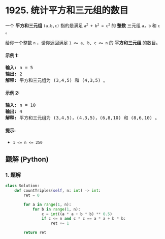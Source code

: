 # 1925. 统计平方和三元组的数目
一个 **平方和三元组** `(a,b,c)` 指的是满足 <code>a<sup>2</sup> + b<sup>2</sup> = c<sup>2</sup></code> 的 **整数** 三元组 `a`，`b` 和 `c` 。

给你一个整数 `n` ，请你返回满足 `1 <= a, b, c <= n` 的 **平方和三元组** 的数目。

#### 示例 1:
<pre>
<strong>输入:</strong> n = 5
<strong>输出:</strong> 2
<strong>解释:</strong> 平方和三元组为 (3,4,5) 和 (4,3,5) 。
</pre>

#### 示例 2:
<pre>
<strong>输入:</strong> n = 10
<strong>输出:</strong> 4
<strong>解释:</strong> 平方和三元组为 (3,4,5)，(4,3,5)，(6,8,10) 和 (8,6,10) 。
</pre>

#### 提示:
* `1 <= n <= 250`

## 题解 (Python)

### 1. 题解
```Python
class Solution:
    def countTriples(self, n: int) -> int:
        ret = 0

        for a in range(1, n):
            for b in range(1, n):
                c = int((a * a + b * b) ** 0.5)
                if c <= n and c * c == a * a + b * b:
                    ret += 1

        return ret
```
